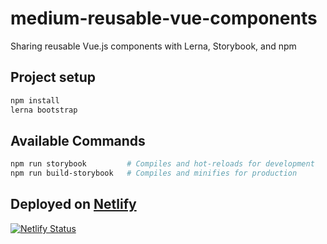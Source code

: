 # medium-reusable-vue-components
Sharing reusable Vue.js components with Lerna, Storybook, and npm


## Project setup
``` bash
npm install
lerna bootstrap
```

## Available Commands
``` bash
npm run storybook         # Compiles and hot-reloads for development
npm run build-storybook   # Compiles and minifies for production
```

## Deployed on [Netlify](https://medium-reusable-vue-components.netlify.com)
[![Netlify Status](https://api.netlify.com/api/v1/badges/e32cf289-b73c-422d-b368-b9deb25fd625/deploy-status)](https://app.netlify.com/sites/medium-reusable-vue-components/deploys)
